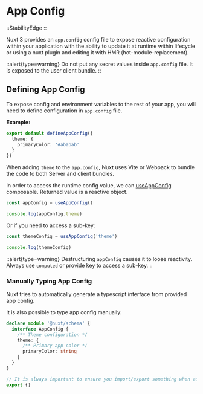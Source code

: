 # App Config

::StabilityEdge
::

Nuxt 3 provides an `app.config` config file to expose reactive configuration within your application with the ability to update it at runtime within lifecycle or using a nuxt plugin and editing it with HMR (hot-module-replacement).

::alert{type=warning}
Do not put any secret values inside `app.config` file. It is exposed to the user client bundle.
::

## Defining App Config

To expose config and environment variables to the rest of your app, you will need to define configuration in `app.config` file.

**Example:**

```ts [app.config.ts]
export default defineAppConfig({
  theme: {
    primaryColor: '#ababab'
  }
})
```

When adding `theme` to the `app.config`, Nuxt uses Vite or Webpack to bundle the code to both Server and client bundles.

In order to access the runtime config value, we can  [useAppConfig](/api/composables/use-app-config) composable. Returned value is a reactive object.

```js
const appConfig = useAppConfig()

console.log(appConfig.theme)
```

Or if you need to access a sub-key:

```js
const themeConfig = useAppConfig('theme')

console.log(themeConfig)
```

::alert{type=warning}
Destructuring `appConfig` causes it to loose reactivity. Always use `computed` or provide key to access a sub-key.
::

<!-- TODO: Document module author for extension -->

### Manually Typing App Config

Nuxt tries to automatically generate a typescript interface from provided app config.

It is also possible to type app config manually:

```ts [index.d.ts]
declare module '@nuxt/schema' {
  interface AppConfig {
    /** Theme configuration */
    theme: {
      /** Primary app color */
      primaryColor: string
    }
  }
}

// It is always important to ensure you import/export something when augmenting a type
export {}
```
